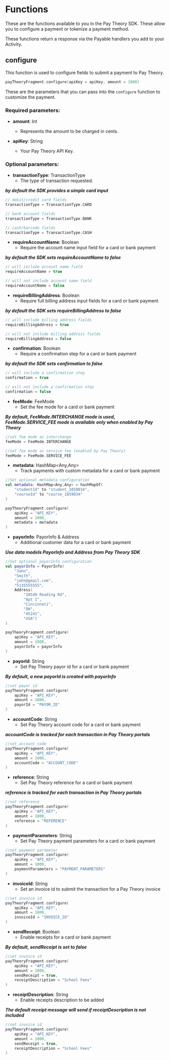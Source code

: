 # Functions

These are the functions available to you in the Pay Theory SDK. These allow you to configure a payment or tokenize a payment method.

These functions return a response via the Payable handlers you add to your Activity.

## configure

This function is used to configure fields to submit a payment to Pay Theory.

```Kotlin
payTheoryFragment.configure(apiKey = apiKey, amount = 1000)
```

These are the parameters that you can pass into the `configure` function to customize the payment.  

### Required parameters:

* **amount**: Int
    * Represents the amount to be charged in cents.


* **apiKey**: String
  * Your Pay Theory API Key.

### Optional parameters:

* **transactionType**: TransactionType
  * The type of transaction requested.

***by default the SDK provides a simple card input***

```Kotlin
// debit/credit card fields
transactionType = TransactionType.CARD 
```

```Kotlin
// bank account fields
transactionType = TransactionType.BANK 
```

```Kotlin
// cash/barcode fields
transactionType = TransactionType.CASH 
```

* **requireAccountName**: Boolean
  * Require the account name input field for a card or bank payment

***by default the SDK sets requireAccountName to false***

```Kotlin
// will include account name field
requireAccountName = true 
```

```Kotlin
// will not include account name field
requireAccountName = false 
```

* **requireBillingAddress**: Boolean
  * Require full billing address input fields for a card or bank payment

***by default the SDK sets requireBillingAddress to false***

```Kotlin
// will include billing address fields
requireBillingAddress = true 
```

```Kotlin
// will not include billing address fields
requireBillingAddress = false 
```

* **confirmation**: Boolean
  * Require a confirmation step for a card or bank payment

***by default the SDK sets confirmation to false***

```Kotlin
// will include a confirmation step 
confirmation = true 
```

```Kotlin
// will not include a confirmation step 
confirmation = false 
```

* **feeMode**: FeeMode
  * Set the fee mode for a card or bank payment

***By default, FeeMode.INTERCHANGE mode is used, FeeMode.SERVICE_FEE mode is available only when enabled by Pay Theory***

```Kotlin
//set fee mode as interchange
feeMode = FeeMode.INTERCHANGE
```

```Kotlin
//set fee mode as service fee (enabled by Pay Theory)
feeMode = FeeMode.SERVICE_FEE
```

* **metadata**: HashMap<Any,Any>
  * Track payments with custom metadata for a card or bank payment

```Kotlin
//Set optional metadata configuration
val metadata: HashMap<Any,Any> = hashMapOf(
    "studentId" to "student_1859034",
    "courseId" to "course_1859034"
)

payTheoryFragment.configure(
    apiKey = "API_KEY",
    amount = 1000,
    metadata = metadata
)
```

* **payorInfo**: PayorInfo & Address
  * Additional customer data for a card or bank payment

***Use data models PayorInfo and Address from Pay Theory SDK***

```Kotlin
//Set optional payorInfo configuration
val payorInfo = PayorInfo(
    "John",
    "Smith",
    "john@gmail.com",
    "5135555555",
    Address(
        "10549 Reading Rd",
        "Apt 1",
        "Cincinnati",
        "OH",
        "45241",
        "USA")
)

payTheoryFragment.configure(
    apiKey = "API_KEY",
    amount = 1000,
    payorInfo = payorInfo
)
```

* **payorId**: String
  * Set Pay Theory payor id for a card or bank payment

***By default, a new payorId is created with payorInfo***

```Kotlin
//set payor id
payTheoryFragment.configure(
    apiKey = "API_KEY",
    amount = 1000,
    payorId = "PAYOR_ID"
)
```

* **accountCode**: String
  * Set Pay Theory account code for a card or bank payment

***accountCode is tracked for each transaction in Pay Theory portals***

```Kotlin
//set account code
payTheoryFragment.configure(
    apiKey = "API_KEY",
    amount = 1000,
    accountCode = "ACCOUNT_CODE"
)
```

* **reference**: String
  * Set Pay Theory reference for a card or bank payment

***reference is tracked for each transaction in Pay Theory portals***

```Kotlin
//set reference
payTheoryFragment.configure(
    apiKey = "API_KEY",
    amount = 1000,
    reference = "REFERENCE"
)
```

* **paymentParameters**: String
  * Set Pay Theory payment parameters for a card or bank payment

```Kotlin
//set payment parameter
payTheoryFragment.configure(
    apiKey = "API_KEY",
    amount = 1000,
    paymentParameters = "PAYMENT_PARAMETERS"
)
```

* **invoiceId**: String
  * Set an invoice id to submit the transaction for a Pay Theory invoice

```Kotlin
//set invoice id
payTheoryFragment.configure(
    apiKey = "API_KEY",
    amount = 1000,
    invoiceId = "INVOICE_ID"
)
```

* **sendReceipt**: Boolean
  * Enable receipts for a card or bank payment

***By default, sendReceipt is set to false***

```Kotlin
//set invoice id
payTheoryFragment.configure(
    apiKey = "API_KEY",
    amount = 1000,
    sendReceipt = true,
    receiptDescription = "School Fees"
)
```

* **receiptDescription**: String
  * Enable receipts description to be added

***The default receipt message will send if receiptDescription is not included***

```Kotlin
//set invoice id
payTheoryFragment.configure(
    apiKey = "API_KEY",
    amount = 1000,
    sendReceipt = true,
    receiptDescription = "School Fees"
)
```
